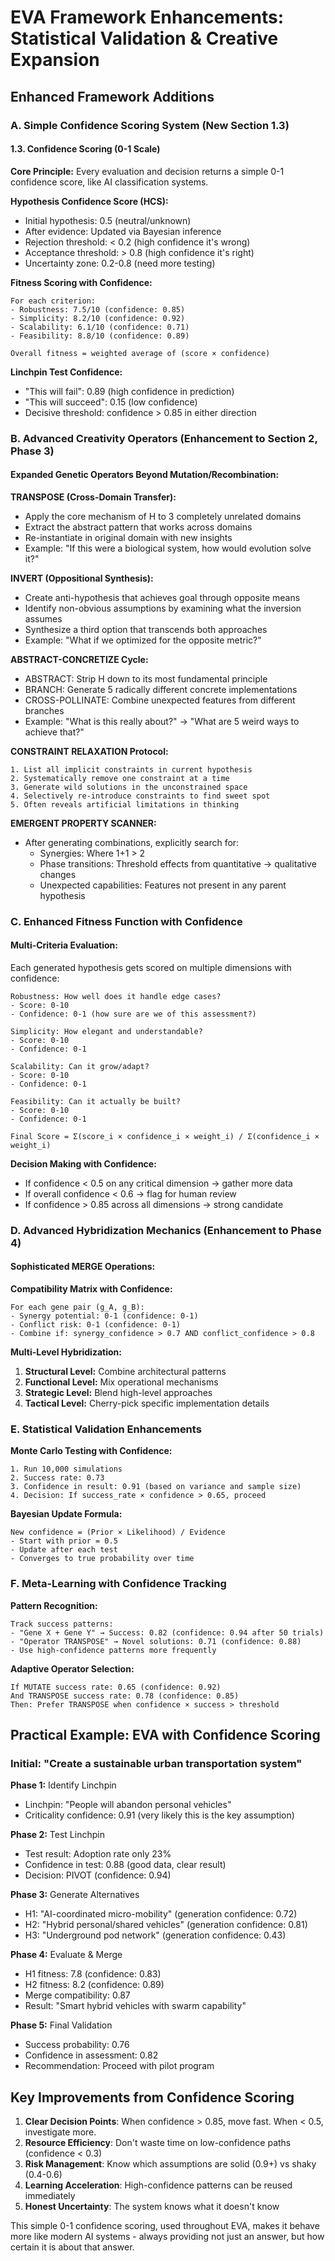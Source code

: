 # EVA Framework Enhancements: Statistical Validation & Creative Expansion

## Enhanced Framework Additions

### A. Simple Confidence Scoring System (New Section 1.3)

#### 1.3. Confidence Scoring (0-1 Scale)

**Core Principle:** Every evaluation and decision returns a simple 0-1 confidence score, like AI classification systems.

**Hypothesis Confidence Score (HCS):**
- Initial hypothesis: 0.5 (neutral/unknown)
- After evidence: Updated via Bayesian inference
- Rejection threshold: < 0.2 (high confidence it's wrong)
- Acceptance threshold: > 0.8 (high confidence it's right)
- Uncertainty zone: 0.2-0.8 (need more testing)

**Fitness Scoring with Confidence:**
```
For each criterion:
- Robustness: 7.5/10 (confidence: 0.85)
- Simplicity: 8.2/10 (confidence: 0.92)
- Scalability: 6.1/10 (confidence: 0.71)
- Feasibility: 8.8/10 (confidence: 0.89)

Overall fitness = weighted average of (score × confidence)
```

**Linchpin Test Confidence:**
- "This will fail": 0.89 (high confidence in prediction)
- "This will succeed": 0.15 (low confidence)
- Decisive threshold: confidence > 0.85 in either direction

### B. Advanced Creativity Operators (Enhancement to Section 2, Phase 3)

#### Expanded Genetic Operators Beyond Mutation/Recombination:

**TRANSPOSE (Cross-Domain Transfer):**
- Apply the core mechanism of H to 3 completely unrelated domains
- Extract the abstract pattern that works across domains
- Re-instantiate in original domain with new insights
- Example: "If this were a biological system, how would evolution solve it?"

**INVERT (Oppositional Synthesis):**
- Create anti-hypothesis that achieves goal through opposite means
- Identify non-obvious assumptions by examining what the inversion assumes
- Synthesize a third option that transcends both approaches
- Example: "What if we optimized for the opposite metric?"

**ABSTRACT-CONCRETIZE Cycle:**
- ABSTRACT: Strip H down to its most fundamental principle
- BRANCH: Generate 5 radically different concrete implementations
- CROSS-POLLINATE: Combine unexpected features from different branches
- Example: "What is this really about?" → "What are 5 weird ways to achieve that?"

**CONSTRAINT RELAXATION Protocol:**
```
1. List all implicit constraints in current hypothesis
2. Systematically remove one constraint at a time
3. Generate wild solutions in the unconstrained space
4. Selectively re-introduce constraints to find sweet spot
5. Often reveals artificial limitations in thinking
```

**EMERGENT PROPERTY SCANNER:**
- After generating combinations, explicitly search for:
  - Synergies: Where 1+1 > 2
  - Phase transitions: Threshold effects from quantitative → qualitative changes
  - Unexpected capabilities: Features not present in any parent hypothesis

### C. Enhanced Fitness Function with Confidence

#### Multi-Criteria Evaluation:

Each generated hypothesis gets scored on multiple dimensions with confidence:

```
Robustness: How well does it handle edge cases?
- Score: 0-10
- Confidence: 0-1 (how sure are we of this assessment?)

Simplicity: How elegant and understandable?
- Score: 0-10  
- Confidence: 0-1

Scalability: Can it grow/adapt?
- Score: 0-10
- Confidence: 0-1

Feasibility: Can it actually be built?
- Score: 0-10
- Confidence: 0-1

Final Score = Σ(score_i × confidence_i × weight_i) / Σ(confidence_i × weight_i)
```

**Decision Making with Confidence:**
- If confidence < 0.5 on any critical dimension → gather more data
- If overall confidence < 0.6 → flag for human review
- If confidence > 0.85 across all dimensions → strong candidate

### D. Advanced Hybridization Mechanics (Enhancement to Phase 4)

#### Sophisticated MERGE Operations:

**Compatibility Matrix with Confidence:**
```
For each gene pair (g_A, g_B):
- Synergy potential: 0-1 (confidence: 0-1)
- Conflict risk: 0-1 (confidence: 0-1)
- Combine if: synergy_confidence > 0.7 AND conflict_confidence > 0.8
```

**Multi-Level Hybridization:**
1. **Structural Level:** Combine architectural patterns
2. **Functional Level:** Mix operational mechanisms
3. **Strategic Level:** Blend high-level approaches
4. **Tactical Level:** Cherry-pick specific implementation details

### E. Statistical Validation Enhancements

**Monte Carlo Testing with Confidence:**
```
1. Run 10,000 simulations
2. Success rate: 0.73
3. Confidence in result: 0.91 (based on variance and sample size)
4. Decision: If success_rate × confidence > 0.65, proceed
```

**Bayesian Update Formula:**
```
New confidence = (Prior × Likelihood) / Evidence
- Start with prior = 0.5
- Update after each test
- Converges to true probability over time
```

### F. Meta-Learning with Confidence Tracking

**Pattern Recognition:**
```
Track success patterns:
- "Gene X + Gene Y" → Success: 0.82 (confidence: 0.94 after 50 trials)
- "Operator TRANSPOSE" → Novel solutions: 0.71 (confidence: 0.88)
- Use high-confidence patterns more frequently
```

**Adaptive Operator Selection:**
```
If MUTATE success rate: 0.65 (confidence: 0.92)
And TRANSPOSE success rate: 0.78 (confidence: 0.85)
Then: Prefer TRANSPOSE when confidence × success > threshold
```

## Practical Example: EVA with Confidence Scoring

### Initial: "Create a sustainable urban transportation system"

**Phase 1:** Identify Linchpin
- Linchpin: "People will abandon personal vehicles"
- Criticality confidence: 0.91 (very likely this is the key assumption)

**Phase 2:** Test Linchpin
- Test result: Adoption rate only 23%
- Confidence in test: 0.88 (good data, clear result)
- Decision: PIVOT (confidence: 0.94)

**Phase 3:** Generate Alternatives
- H1: "AI-coordinated micro-mobility" (generation confidence: 0.72)
- H2: "Hybrid personal/shared vehicles" (generation confidence: 0.81)
- H3: "Underground pod network" (generation confidence: 0.43)

**Phase 4:** Evaluate & Merge
- H1 fitness: 7.8 (confidence: 0.83)
- H2 fitness: 8.2 (confidence: 0.89)
- Merge compatibility: 0.87
- Result: "Smart hybrid vehicles with swarm capability"

**Phase 5:** Final Validation
- Success probability: 0.76
- Confidence in assessment: 0.82
- Recommendation: Proceed with pilot program

## Key Improvements from Confidence Scoring

1. **Clear Decision Points**: When confidence > 0.85, move fast. When < 0.5, investigate more.
2. **Resource Efficiency**: Don't waste time on low-confidence paths (confidence < 0.3)
3. **Risk Management**: Know which assumptions are solid (0.9+) vs shaky (0.4-0.6)
4. **Learning Acceleration**: High-confidence patterns can be reused immediately
5. **Honest Uncertainty**: The system knows what it doesn't know

This simple 0-1 confidence scoring, used throughout EVA, makes it behave more like modern AI systems - always providing not just an answer, but how certain it is about that answer.